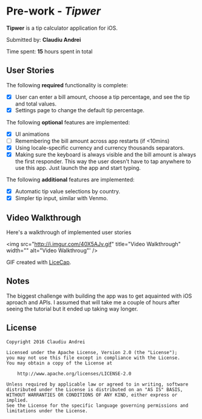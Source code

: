 # Pre-work - *Tipwer*

**Tipwer** is a tip calculator application for iOS.

Submitted by: **Claudiu Andrei**

Time spent: **15** hours spent in total

## User Stories

The following **required** functionality is complete:

* [x] User can enter a bill amount, choose a tip percentage, and see the tip and total values.
* [x] Settings page to change the default tip percentage.

The following **optional** features are implemented:
* [x] UI animations
* [ ] Remembering the bill amount across app restarts (if <10mins)
* [x] Using locale-specific currency and currency thousands separators.
* [x] Making sure the keyboard is always visible and the bill amount is always the first responder. This way the user doesn't have to tap anywhere to use this app. Just launch the app and start typing.

The following **additional** features are implemented:

- [x] Automatic tip value selections by country.
- [x] Simpler tip input, similar with Venmo.

## Video Walkthrough 

Here's a walkthrough of implemented user stories

<img src="http://i.imgur.com/40X5AJv.gif" title="Video Walkthrough" width="" alt="Video Walkthroug"' />

GIF created with [LiceCap](http://www.cockos.com/licecap/).

## Notes

The biggest challenge with building the app was to get aquainted with iOS aproach and APIs. I assumed that will take me a couple of hours after seeing the tutorial but it ended up taking way longer.

## License

    Copyright 2016 Claudiu Andrei

    Licensed under the Apache License, Version 2.0 (the "License");
    you may not use this file except in compliance with the License.
    You may obtain a copy of the License at

        http://www.apache.org/licenses/LICENSE-2.0

    Unless required by applicable law or agreed to in writing, software
    distributed under the License is distributed on an "AS IS" BASIS,
    WITHOUT WARRANTIES OR CONDITIONS OF ANY KIND, either express or implied.
    See the License for the specific language governing permissions and
    limitations under the License.
